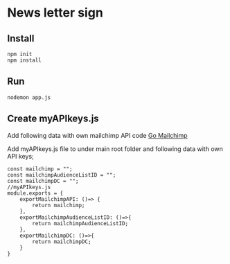 # News letter sign

## Install

```
npm init
npm install

```

## Run

```
nodemon app.js
```

## Create myAPIkeys.js

Add following data with own mailchimp API code [Go Mailchimp](https://mailchimp.com/) 

Add myAPIkeys.js file to under main root folder and following data with own API keys;

```
const mailchimp = "";
const mailchimpAudienceListID = "";
const mailchimpDC = "";
//myAPIkeys.js
module.exports = {
    exportMailchimpAPI: ()=> {
        return mailchimp;
    },
    exportMailchimpAudienceListID: ()=>{
        return mailchimpAudienceListID;
    },
    exportMailchimpDC: ()=>{
        return mailchimpDC;
    }
}
```